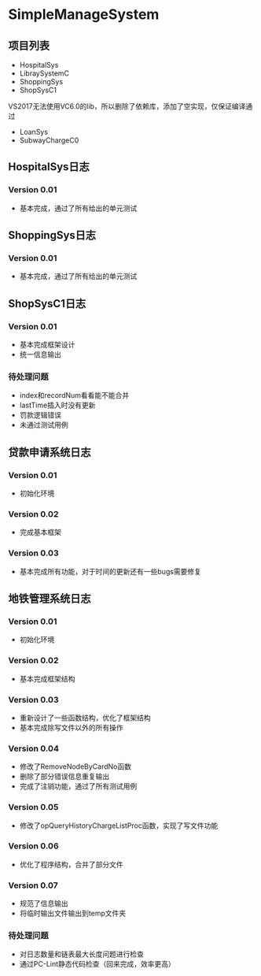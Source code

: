 # SimpleManageSystem

## 项目列表

* HospitalSys
* LibraySystemC
* ShoppingSys
* ShopSysC1

 VS2017无法使用VC6.0的lib，所以删除了依赖库，添加了空实现，仅保证编译通过

* LoanSys
* SubwayChargeC0

## HospitalSys日志

### Version 0.01

* 基本完成，通过了所有给出的单元测试

## ShoppingSys日志

### Version 0.01

* 基本完成，通过了所有给出的单元测试

## ShopSysC1日志

### Version 0.01

* 基本完成框架设计
* 统一信息输出

### 待处理问题

* index和recordNum看看能不能合并
* lastTime插入时没有更新
* 罚款逻辑错误
* 未通过测试用例

## 贷款申请系统日志

### Version 0.01

* 初始化环境

### Version 0.02

* 完成基本框架

### Version 0.03

* 基本完成所有功能，对于时间的更新还有一些bugs需要修复

## 地铁管理系统日志

### Version 0.01

* 初始化环境

### Version 0.02

* 基本完成框架结构

### Version 0.03

* 重新设计了一些函数结构，优化了框架结构
* 基本完成除写文件以外的所有操作

### Version 0.04

* 修改了RemoveNodeByCardNo函数
* 删除了部分错误信息重复输出
* 完成了注销功能，通过了所有测试用例

### Version 0.05

* 修改了opQueryHistoryChargeListProc函数，实现了写文件功能

### Version 0.06

* 优化了程序结构，合并了部分文件

### Version 0.07

* 规范了信息输出
* 将临时输出文件输出到temp文件夹

### 待处理问题

* 对日志数量和链表最大长度问题进行检查
* 通过PC-Lint静态代码检查（回来完成，效率更高）